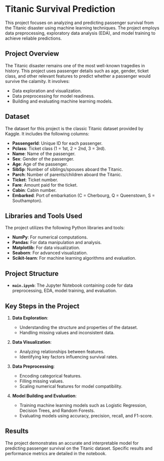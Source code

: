 # Titanic Survival Prediction

This project focuses on analyzing and predicting passenger survival from the Titanic disaster using machine learning techniques. The project employs data preprocessing, exploratory data analysis (EDA), and model training to achieve reliable predictions.

## Project Overview

The Titanic disaster remains one of the most well-known tragedies in history. This project uses passenger details such as age, gender, ticket class, and other relevant features to predict whether a passenger would survive the calamity. It involves:

- Data exploration and visualization.
- Data preprocessing for model readiness.
- Building and evaluating machine learning models.

## Dataset

The dataset for this project is the classic Titanic dataset provided by Kaggle. It includes the following columns:

- **PassengerId**: Unique ID for each passenger.
- **Pclass**: Ticket class (1 = 1st, 2 = 2nd, 3 = 3rd).
- **Name**: Name of the passenger.
- **Sex**: Gender of the passenger.
- **Age**: Age of the passenger.
- **SibSp**: Number of siblings/spouses aboard the Titanic.
- **Parch**: Number of parents/children aboard the Titanic.
- **Ticket**: Ticket number.
- **Fare**: Amount paid for the ticket.
- **Cabin**: Cabin number.
- **Embarked**: Port of embarkation (C = Cherbourg, Q = Queenstown, S = Southampton).

## Libraries and Tools Used

The project utilizes the following Python libraries and tools:

- **NumPy**: For numerical computations.
- **Pandas**: For data manipulation and analysis.
- **Matplotlib**: For data visualization.
- **Seaborn**: For advanced visualization.
- **Scikit-learn**: For machine learning algorithms and evaluation.

## Project Structure

- **`main.ipynb`**: The Jupyter Notebook containing code for data preprocessing, EDA, model training, and evaluation.

## Key Steps in the Project

1. **Data Exploration**:
   - Understanding the structure and properties of the dataset.
   - Handling missing values and inconsistent data.

2. **Data Visualization**:
   - Analyzing relationships between features.
   - Identifying key factors influencing survival rates.

3. **Data Preprocessing**:
   - Encoding categorical features.
   - Filling missing values.
   - Scaling numerical features for model compatibility.

4. **Model Building and Evaluation**:
   - Training machine learning models such as Logistic Regression, Decision Trees, and Random Forests.
   - Evaluating models using accuracy, precision, recall, and F1-score.

## Results

The project demonstrates an accurate and interpretable model for predicting passenger survival on the Titanic dataset. Specific results and performance metrics are detailed in the notebook.
